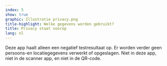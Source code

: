 ```yaml
---
index: 5
show: true
graphic: Illustratie privacy.png
title-highlight: Welke gegevens worden gebruikt?
title: Privacy staat voorop
lang: nl
---
```


Deze app haalt alleen een negatief testresultaat op. Er worden verder geen persoons-en locatiegegevens verwerkt of opgeslagen. Niet in deze app, niet in de scanner app, en niet in de QR-code.

